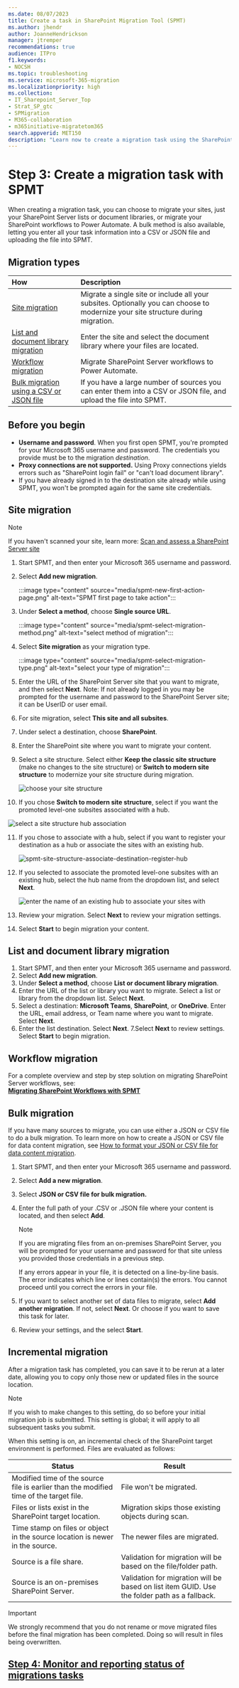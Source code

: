 ```yaml
---
ms.date: 08/07/2023
title: Create a task in SharePoint Migration Tool (SPMT)
ms.author: jhendr
author: JoanneHendrickson
manager: jtremper
recommendations: true
audience: ITPro
f1.keywords:
- NOCSH
ms.topic: troubleshooting
ms.service: microsoft-365-migration
ms.localizationpriority: high
ms.collection:
- IT_Sharepoint_Server_Top
- Strat_SP_gtc
- SPMigration
- M365-collaboration
- m365initiative-migratetom365
search.appverid: MET150
description: "Learn now to create a migration task using the SharePoint Migration Tool (SPMT)."
---
```


# Step 3: Create a migration task with SPMT

When creating a migration task, you can choose to migrate your sites, just your SharePoint Server lists or document libraries, or migrate your SharePoint workflows to Power Automate.  A bulk method is also available, letting you enter all your task information into a CSV or JSON file and uploading the file into SPMT.


## Migration types

|How|Description|
|:-----|:-----|
|[Site migration](#site-migration)|Migrate a single site or include all your subsites. Optionally you can choose to modernize your site structure during migration.|
|[List and document library migration](#list-and-document-library-migration)|Enter the site and select the document library where your files are located.|
|[Workflow migration](#workflow-migration)|Migrate SharePoint Server workflows to Power Automate.|
|[Bulk migration using a CSV or JSON file](#bulk-migration)|If you have a large number of sources you can enter them into a CSV or JSON file, and upload the file into SPMT.|

## Before you begin

- **Username and password**. When you first open SPMT, you're prompted for your Microsoft 365 username and password. The credentials you provide must be to the migration *destination*.
- **Proxy connections are not supported.** Using Proxy connections yields errors such as "SharePoint login fail" or "can't load document library".
- If you have already signed in to the destination site already while using SPMT, you won't be prompted again for the same site credentials.

## Site migration

>[!Note]
>If you haven't scanned your site, learn more: [Scan and assess a SharePoint Server site](spmt-scan.md)

1. Start SPMT, and then enter your Microsoft 365 username and password.
2. Select **Add new migration**.

   :::image type="content" source="media/spmt-new-first-action-page.png" alt-text="SPMT first page to take action":::

3. Under **Select a method**, choose **Single source URL**.

   :::image type="content" source="media/spmt-select-migration-method.png" alt-text="select method of migration":::

4. Select **Site migration** as your migration type.

   :::image type="content" source="media/spmt-select-migration-type.png" alt-text="select your type of migration":::

5. Enter the URL of the SharePoint Server site that you want to migrate, and then select **Next**.
Note:  If not already logged in you may be prompted for the username and password to the SharePoint Server site; it can be UserID or user email. 
6. For site migration, select **This site and all subsites**.
7. Under select a destination, choose **SharePoint**.
8. Enter the SharePoint site where you want to migrate your content.
9. Select a site structure.  Select either **Keep the classic site structure** (make no changes to the site structure) or **Switch to modern site structure** to modernize your site structure during migration.

    ![choose your site structure ](media/spmt-site-structure-choice.png)

10. If you chose **Switch to modern site structure**, select if you want the promoted level-one subsites associated with a hub.

   ![select a site structure hub association](media/spmt-select-hub-association.png)

11. If you chose to associate with a hub, select if you want to register your destination as a hub or associate the sites with an existing hub.

    ![spmt-site-structure-associate-destination-register-hub](media/spmt-site-structure-associate-destination-as-hub.png)

12. If you selected to associate the promoted level-one subsites with an existing hub, select the hub name from the dropdown list, and select **Next**.

    ![enter the name of an existing hub to associate your sites with](media/spmt-site-structure-associate-existing-hub.png)

13. Review your migration. Select **Next** to review your migration settings.

14. Select **Start** to begin migration your content.


## List and document library migration

1. Start SPMT, and then enter your Microsoft 365 username and password.
2. Select **Add new migration**.
3. Under **Select a method**, choose **List or document library migration**.
4. Enter the URL of the list or library you want to migrate. Select a list or library from the dropdown list.  Select **Next**.
5. Select a destination:  **Microsoft Teams**, **SharePoint**, or **OneDrive**. Enter the URL, email address, or Team name where you want to migrate. Select **Next**.
6. Enter the list destination. Select **Next**.
7.Select **Next** to review settings. Select **Start** to begin migration.

## Workflow migration

For a complete overview and step by step solution on migrating SharePoint Server workflows, see:
<br>
[**Migrating SharePoint Workflows with SPMT**](/sharepointmigration/spmt-workflow-overview)


## Bulk migration

If you have many sources to migrate, you can use either a JSON or CSV file to do a bulk migration. To learn more on how to create a JSON or CSV file for data content migration, see [How to format your JSON or CSV file for data content migration](how-to-format-your-csv-file-for-data-content-migration.md).

1. Start SPMT, and then enter your Microsoft 365 username and password.
2. Select **Add a new migration**.
3. Select **JSON or CSV file for bulk migration.**
4. Enter the full path of your .CSV or .JSON file where your content is located, and then select **Add**.

   > [!NOTE]
   > If you are migrating files from an on-premises SharePoint Server, you will be prompted for your username and password for that site unless you provided those credentials in a previous step.
   >
   > If any errors appear in your file, it is detected on a line-by-line basis. The error indicates which line or lines contain(s) the errors. You cannot proceed until you correct the errors in your file.

5. If you want to select another set of data files to migrate, select **Add another migration**. If not, select **Next**.  Or choose if you want to save this task for later.
6. Review your settings, and the select **Start**.


## Incremental migration

After a migration task has completed, you can save it to be rerun at a later date, allowing you to copy only those new or updated files in the source location.

> [!NOTE]
> If you wish to make changes to this setting, do so before your initial migration job is submitted. This setting is global; it will apply to all subsequent tasks you submit.

When this setting is on, an incremental check of the SharePoint target environment is performed. Files are evaluated as follows:

|Status|Result|
|---|---|
|Modified time of the source file is earlier than the modified time of the target file.|File won't be migrated.|
|Files or lists exist in the SharePoint target location.|Migration skips those existing objects during scan.|
|Time stamp on files or object in the source location is newer in the source.|The newer files are migrated.|
|Source is a file share.|Validation for migration will be based on the file/folder path.|
|Source is an on-premises SharePoint Server.|Validation for migration will be based on list item GUID. Use the folder path as a fallback.|


>[!Important]
>We strongly recommend that you do not rename or move migrated files before the final migration has been completed.  Doing so will result in files being overwritten.


## [**Step 4: Monitor and reporting status of migrations tasks**](using-the-sharepoint-migration-tool-reports.md)

